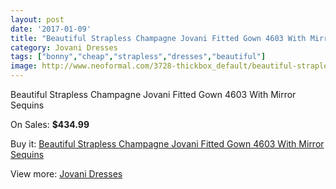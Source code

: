 ```yaml
---
layout: post
date: '2017-01-09'
title: "Beautiful Strapless Champagne Jovani Fitted Gown 4603 With Mirror Sequins"
category: Jovani Dresses
tags: ["bonny","cheap","strapless","dresses","beautiful"]
image: http://www.neoformal.com/3728-thickbox_default/beautiful-strapless-champagne-jovani-fitted-gown-4603-with-mirror-sequins.jpg
---
```

Beautiful Strapless Champagne Jovani Fitted Gown 4603 With Mirror Sequins

On Sales: **$434.99**
<a href="https://www.neoformal.com/en/jovani-dresses/1386-beautiful-strapless-champagne-jovani-fitted-gown-4603-with-mirror-sequins.html"><amp-img layout="responsive" width="600" height="600" src="//www.neoformal.com/3728-thickbox_default/beautiful-strapless-champagne-jovani-fitted-gown-4603-with-mirror-sequins.jpg" alt="Beautiful Strapless Champagne Jovani Fitted Gown 4603 With Mirror Sequins 0" /></a>
<a href="https://www.neoformal.com/en/jovani-dresses/1386-beautiful-strapless-champagne-jovani-fitted-gown-4603-with-mirror-sequins.html"><amp-img layout="responsive" width="600" height="600" src="//www.neoformal.com/3730-thickbox_default/beautiful-strapless-champagne-jovani-fitted-gown-4603-with-mirror-sequins.jpg" alt="Beautiful Strapless Champagne Jovani Fitted Gown 4603 With Mirror Sequins 1" /></a>
<a href="https://www.neoformal.com/en/jovani-dresses/1386-beautiful-strapless-champagne-jovani-fitted-gown-4603-with-mirror-sequins.html"><amp-img layout="responsive" width="600" height="600" src="//www.neoformal.com/3729-thickbox_default/beautiful-strapless-champagne-jovani-fitted-gown-4603-with-mirror-sequins.jpg" alt="Beautiful Strapless Champagne Jovani Fitted Gown 4603 With Mirror Sequins 2" /></a>

Buy it: [Beautiful Strapless Champagne Jovani Fitted Gown 4603 With Mirror Sequins](https://www.neoformal.com/en/jovani-dresses/1386-beautiful-strapless-champagne-jovani-fitted-gown-4603-with-mirror-sequins.html "Beautiful Strapless Champagne Jovani Fitted Gown 4603 With Mirror Sequins")

View more: [Jovani Dresses](https://www.neoformal.com/en/15-jovani-dresses "Jovani Dresses")